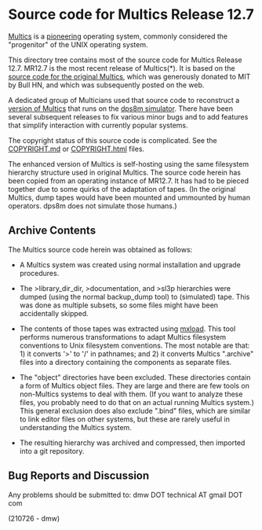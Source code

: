 # Source code for Multics Release 12.7

[Multics](https://multicians.org/) is a
[pioneering](https://multicians.org/history.html) operating system,
commonly considered the "progenitor" of the UNIX operating system.

This directory tree contains most of the source code for Multics Release
12.7.  MR12.7 is the most recent release of Multics(*).  It is based on
the [source code for the original
Multics](http://web.mit.edu/multics-history/source/Multics_Internet_Server/Multics_sources.html),
which was generously donated to MIT by Bull HN, and which was
subsequently posted on the web.

A dedicated group of Multicians used that source code to reconstruct a
[version of Multics](https://multics-wiki.swenson.org) that runs on
the [dps8m simulator](https://multicians.org/simulator.html).  There
have been several subsequent releases to fix various minor bugs and to
add features that simplify interaction with currently popular systems.

The copyright status of this source code is complicated.  See the 
[COPYRIGHT.md](COPYRIGHT.md) or [COPYRIGHT.html](COPYRIGHT.html) files.

The enhanced version of Multics is self-hosting using the same
filesystem hierarchy structure used in original Multics.  The source
code herein has been copied from an operating instance of MR12.7.  It
has had to be pieced together due to some quirks of the adaptation of
tapes.  (In the original Multics, dump tapes would have been mounted
and ummounted by human operators.  dps8m does not simulate those
humans.)

## Archive Contents

The Multics source code herein was obtained as follows:

* A Multics system was created using normal installation and upgrade
  procedures.

* The >library_dir_dir, >documentation, and >sl3p hierarchies were
  dumped (using the normal backup_dump tool) to (simulated) tape.
  This was done as multiple subsets, so some files might have been
  accidentally skipped.

* The contents of those tapes was extracted using
  [mxload](https://multicians.org/mxload.html).  This tool performs
  numerous transformations to adapt Multics filesystem conventions
  to Unix filesystem conventions.  The most notable are that:  1) it
  converts '>' to '/' in pathnames; and 2) it converts Multics
  ".archive" files into a directory containing the components as
  separate files.

* The "object" directories have been excluded.  These directories
  contain a form of Multics object files.  They are large and there
  are few tools on non-Multics systems to deal with them.  (If you
  want to analyze these files, you probably need to do that on an
  actual running Multics system.)  This general exclusion does also
  exclude ".bind" files, which are similar to link editor files on
  other systems, but these are rarely useful in understanding the
  Multics system.

* The resulting hierarchy was archived and compressed, then imported
  into a git repository.

## Bug Reports and Discussion

Any problems should be submitted to:
        dmw DOT technical AT gmail DOT com

(210726 - dmw)
